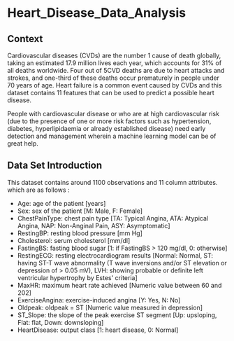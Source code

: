 # Heart_Disease_Data_Analysis
## Context
  Cardiovascular diseases (CVDs) are the number 1 cause of death globally, taking an estimated 17.9 million lives each year, which accounts for 31% of all deaths worldwide. Four out of 5CVD deaths are due to heart 
  attacks and strokes, and one-third of these deaths occur prematurely in people under 70 years of age. Heart failure is a common event caused by CVDs and this dataset contains 11 features that can be used to 
  predict a possible heart disease.

  People with cardiovascular disease or who are at high cardiovascular risk (due to the presence of one or more risk factors such as hypertension, diabetes, hyperlipidaemia or already established disease) need 
  early detection and management wherein a machine learning model can be of great help.

## Data Set Introduction
   This dataset contains around 1100 observations and 11 column attributes. which are as follows :
   - Age: age of the patient [years]
   - Sex: sex of the patient [M: Male, F: Female]
   - ChestPainType: chest pain type [TA: Typical Angina, ATA: Atypical Angina, NAP: Non-Anginal Pain, ASY: Asymptomatic]
   - RestingBP: resting blood pressure [mm Hg]
   - Cholesterol: serum cholesterol [mm/dl]
   - FastingBS: fasting blood sugar [1: if FastingBS > 120 mg/dl, 0: otherwise]
   - RestingECG: resting electrocardiogram results [Normal: Normal, ST: having ST-T wave abnormality (T wave inversions and/or ST elevation or depression of > 0.05 mV), LVH: showing probable or definite left 
    ventricular hypertrophy by Estes' criteria]
   - MaxHR: maximum heart rate achieved [Numeric value between 60 and 202]
   - ExerciseAngina: exercise-induced angina [Y: Yes, N: No]
   - Oldpeak: oldpeak = ST [Numeric value measured in depression]
   - ST_Slope: the slope of the peak exercise ST segment [Up: upsloping, Flat: flat, Down: downsloping]
   - HeartDisease: output class [1: heart disease, 0: Normal]
   
